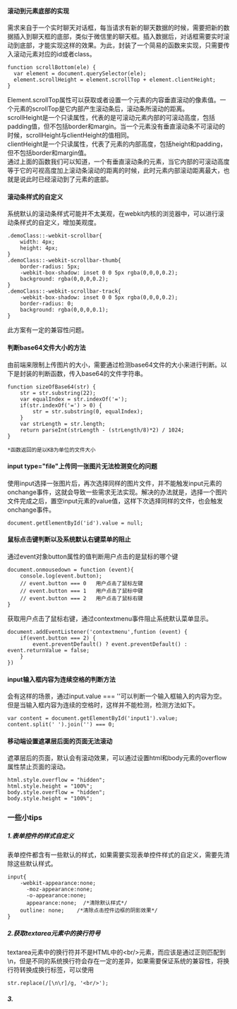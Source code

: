 #### 滚动到元素底部的实现
需求来自于一个实时聊天对话框，每当请求有新的聊天数据的时候，需要把新的数据插入到聊天框的底部，类似于微信里的聊天框。插入数据后，对话框需要实时滚动到底部，才能实现这样的效果。为此，封装了一个简易的函数来实现，只需要传入滚动元素对应的id或者class。
```
function scrollBottom(ele) {
  var element = document.querySelector(ele);
  element.scrollHeight = element.scrollTop + element.clientHeight;
}
```
Element.scrollTop属性可以获取或者设置一个元素的内容垂直滚动的像素值。一个元素的scrollTop是它内部产生滚动条后，滚动条所滚动的距离。<br/>
scrollHeight是一个只读属性，代表的是可滚动元素内部的可滚动高度，包括padding值，但不包括border和margin。当一个元素没有垂直滚动条不可滚动的时候，scrollHeight与clientHeight的值相同。<br/>
clientHeight是一个只读属性，代表了元素的内部高度，包括height和padding，但不包括border和margin值。<br/>
通过上面的函数我们可以知道，一个有垂直滚动条的元素，当它内部的可滚动高度等于它的可视高度加上滚动条滚动的距离的时候，此时元素内部滚动距离最大，也就是说此时已经滚动到了元素的底部。

#### 滚动条样式的自定义
系统默认的滚动条样式可能并不太美观，在webkit内核的浏览器中，可以进行滚动条样式的自定义，增加美观度。
```
.demoClass::-webkit-scrollbar{
    width: 4px;
    height: 4px;
}
.demoClass::-webkit-scrollbar-thumb{
    border-radius: 5px;
    -webkit-box-shadow: inset 0 0 5px rgba(0,0,0,0.2);
    background: rgba(0,0,0,0.2);
}
.demoClass::-webkit-scrollbar-track{
    -webkit-box-shadow: inset 0 0 5px rgba(0,0,0,0.2);
    border-radius: 0;
    background: rgba(0,0,0,0.1);
}
```
此方案有一定的兼容性问题。

#### 判断base64文件大小的方法
由前端来限制上传图片的大小，需要通过检测base64文件的大小来进行判断。以下是封装的判断函数，传入base64的文件字符串。
```
function sizeOfBase64(str) {
    str = str.substring(22);
    var equalIndex = str.indexOf('=');
    if(str.indexOf('=') > 0) {
        str = str.substring(0, equalIndex);
    }
    var strLength = str.length;
    return parseInt(strLength - (strLength/8)*2) / 1024;
}

*函数返回的是以KB为单位的文件大小
```

#### input type="file"上传同一张图片无法检测变化的问题
使用input选择一张图片后，再次选择同样的图片文件，并不能触发input元素的onchange事件，这就会导致一些需求无法实现。解决的办法就是，选择一个图片文件完成之后，置空input元素的value值，这样下次选择同样的文件，也会触发onchange事件。
```
document.getElementById('id').value = null;
```

#### 鼠标点击键判断以及系统默认右键菜单的阻止
通过event对象button属性的值判断用户点击的是鼠标的哪个键
```
document.onmousedown = function (event){
    console.log(event.button);
    // event.button === 0   用户点击了鼠标左键
    // event.button === 1   用户点击了鼠标中键
    // event.button === 2   用户点击了鼠标右键
}
```
获取用户点击了鼠标右键，通过contextmenu事件阻止系统默认菜单显示。
```
document.addEventListener('contextmenu',funtion (event) {
    if(event.button === 2) {
        event.preventDefault() ? event.preventDefault() : event.returnValue = false;
    }
})
```

#### input输入框内容为连续空格的判断方法
会有这样的场景，通过input.value === ''可以判断一个输入框输入的内容为空。但是当输入框内容为连续的空格时，这样并不能检测，检测方法如下。
```
var content = document.getElementById('input1').value;
content.split(' ').join('') === 0;
```

#### 移动端设置遮罩层后面的页面无法滚动
遮罩层后的页面，默认会有滚动效果，可以通过设置html和body元素的overflow属性禁止页面的滚动。
```
html.style.overflow = "hidden";
html.style.height = "100%";
body.style.overflow = "hidden";
body.style.height = "100%";
```

### 一些小tips

##### 1.表单控件的样式自定义
表单控件都含有一些默认的样式，如果需要实现表单控件样式的自定义，需要先清除这些默认样式。
```
input{
    -webkit-appearance:none;
	  -moz-appearance:none;
	  -o-appearance:none;
	  appearance:none;  /*清除默认样式*/
    outline: none;    /*清除点击控件边框的阴影效果*/
}
```

##### 2.获取textarea元素中的换行符号
textarea元素中的换行符并不是HTML中的\<br/>元素，而应该是通过正则匹配到\n，但是不同的系统换行符会存在一定的差异，如果需要保证系统的兼容性，将换行符转换成换行标签，可以使用
```
str.replace(/[\n\r]/g, '<br/>');
```

##### 3.


